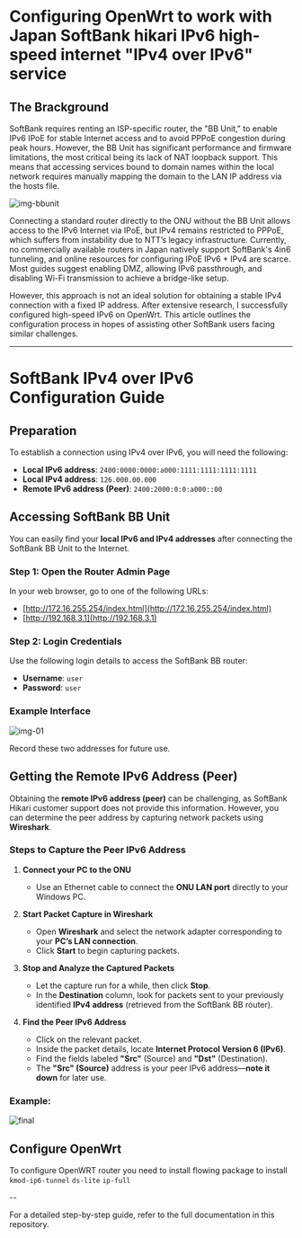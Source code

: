 # Configuring OpenWrt to work with Japan SoftBank hikari IPv6 high-speed internet "IPv4 over IPv6" service

## The Brackground 

SoftBank requires renting an ISP-specific router, the "BB Unit," to enable IPv6 IPoE for stable Internet access and to avoid PPPoE congestion during peak hours. However, the BB Unit has significant performance and firmware limitations, the most critical being its lack of NAT loopback support. This means that accessing services bound to domain names within the local network requires manually mapping the domain to the LAN IP address via the hosts file.

![img-bbunit](https://github.com/user-attachments/assets/b9adf782-2414-46d1-988a-91a92888ea7e)

Connecting a standard router directly to the ONU without the BB Unit allows access to the IPv6 Internet via IPoE, but IPv4 remains restricted to PPPoE, which suffers from instability due to NTT’s legacy infrastructure. Currently, no commercially available routers in Japan natively support SoftBank's 4in6 tunneling, and online resources for configuring IPoE IPv6 + IPv4 are scarce. Most guides suggest enabling DMZ, allowing IPv6 passthrough, and disabling Wi-Fi transmission to achieve a bridge-like setup.

However, this approach is not an ideal solution for obtaining a stable IPv4 connection with a fixed IP address. After extensive research, I successfully configured high-speed IPv6 on OpenWrt. This article outlines the configuration process in hopes of assisting other SoftBank users facing similar challenges.

---
# SoftBank IPv4 over IPv6 Configuration Guide  

## Preparation  

To establish a connection using IPv4 over IPv6, you will need the following:  

- **Local IPv6 address**: `2400:0000:0000:a000:1111:1111:1111:1111`  
- **Local IPv4 address**: `126.000.00.000`  
- **Remote IPv6 address (Peer)**: `2400:2000:0:0:a000::00`  

## Accessing SoftBank BB Unit  

You can easily find your **local IPv6 and IPv4 addresses** after connecting the SoftBank BB Unit to the Internet.  

### Step 1: Open the Router Admin Page  
In your web browser, go to one of the following URLs:  

- [http://172.16.255.254/index.html](http://172.16.255.254/index.html)  
- [http://192.168.3.1](http://192.168.3.1)  

### Step 2: Login Credentials  
Use the following login details to access the SoftBank BB router:  

- **Username**: `user`  
- **Password**: `user`  

### Example Interface  
![img-01](https://github.com/user-attachments/assets/25773fef-bc81-4a80-97a3-44da659730a0)  

Record these two addresses for future use.

## Getting the Remote IPv6 Address (Peer)  

Obtaining the **remote IPv6 address (peer)** can be challenging, as SoftBank Hikari customer support does not provide this information. However, you can determine the peer address by capturing network packets using **Wireshark**.  

### Steps to Capture the Peer IPv6 Address  

1. **Connect your PC to the ONU**  
   - Use an Ethernet cable to connect the **ONU LAN port** directly to your Windows PC.  

2. **Start Packet Capture in Wireshark**  
   - Open **Wireshark** and select the network adapter corresponding to your **PC’s LAN connection**.  
   - Click **Start** to begin capturing packets.  

3. **Stop and Analyze the Captured Packets**  
   - Let the capture run for a while, then click **Stop**.  
   - In the **Destination** column, look for packets sent to your previously identified **IPv4 address** (retrieved from the SoftBank BB router).  

4. **Find the Peer IPv6 Address**  
   - Click on the relevant packet.  
   - Inside the packet details, locate **Internet Protocol Version 6 (IPv6)**.  
   - Find the fields labeled **"Src"** (Source) and **"Dst"** (Destination).  
   - The **"Src" (Source)** address is your peer IPv6 address—**note it down** for later use.  

### Example:  
![final](https://github.com/user-attachments/assets/1af7abd8-213c-4bc3-9246-99beb25a16d5)  

## Configure OpenWrt
To configure OpenWRT router you need to install flowing package to install `kmod-ip6-tunnel` `ds-lite` `ip-full`

--
  
For a detailed step-by-step guide, refer to the full documentation in this repository.  
